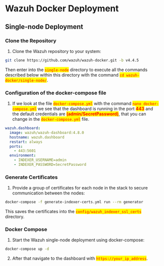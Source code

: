 # Wazuh Docker Deployment

## Single-node Deployment

### Clone the Repository

1. Clone the Wazuh repository to your system:

```bash
git clone https://github.com/wazuh/wazuh-docker.git -b v4.4.5
```

Then enter into the <mark style="color:red;">`single-node`</mark> directory to execute all the commands described below within this directory with the command <mark style="color:red;">`cd wazuh-docker/single-node/`</mark>.

### Configuration of the docker-compose file

1. If we look at the file <mark style="color:red;">`docker-compose.yml`</mark> with the command <mark style="color:red;">`nano docker-compose.yml`</mark> we see that the dashboard is running in the port <mark style="color:red;">**443**</mark> and the default credentials are <mark style="color:red;">**(admin/SecretPassword)**</mark>, that you can change in the <mark style="color:red;">`docker-compose.yml`</mark> file.

```yaml
wazuh.dashboard:
  image: wazuh/wazuh-dashboard:4.8.0
  hostname: wazuh.dashboard
  restart: always
  ports:
    - 443:5601
  environment:
    - INDEXER_USERNAME=admin
    - INDEXER_PASSWORD=SecretPassword
```

### Generate Certificates

1. Provide a group of certificates for each node in the stack to secure communication between the nodes:

```bash
docker-compose -f generate-indexer-certs.yml run --rm generator
```

This saves the certificates into the <mark style="color:red;">`config/wazuh_indexer_ssl_certs`</mark> directory.

### Docker Compose

1. Start the Wazuh single-node deployment using docker-compose:

```bash
docker-compose up -d
```

2. After that navigate to the dashboard with <mark style="color:red;">`https://your_ip_address`</mark>.
